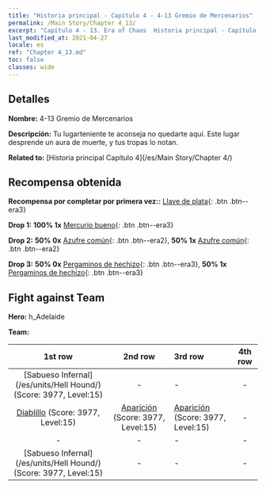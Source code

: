 ```yaml
---
title: "Historia principal - Capítulo 4 - 4-13 Gremio de Mercenarios"
permalink: /Main Story/Chapter 4_13/
excerpt: "Capítulo 4 - 13. Era of Chaos  Historia principal - Capítulo 4_13. 4-13 Gremio de Mercenarios"
last_modified_at: 2021-04-27
locale: es
ref: "Chapter 4_13.md"
toc: false
classes: wide
---
```


## Detalles

 **Nombre:** 4-13 Gremio de Mercenarios

 **Descripción:** Tu lugarteniente te aconseja no quedarte aquí. Este lugar desprende un aura de muerte, y tus tropas lo notan.

 **Related to:** [Historia principal Capítulo 4](/es/Main Story/Chapter 4/)

## Recompensa obtenida

 **Recompensa por completar por primera vez::** [Llave de plata](/ItemsES/con_693/){: .btn .btn--era3}

 **Drop 1:** **100% 1x** [Mercurio bueno](/ItemsES/mat_14/){: .btn .btn--era3}

 **Drop 2:** **50% 0x** [Azufre común](/ItemsES/mat_9/){: .btn .btn--era2}, **50% 1x** [Azufre común](/ItemsES/mat_9/){: .btn .btn--era2}

 **Drop 3:** **50% 0x** [Pergaminos de hechizo](/ItemsES/con_694/){: .btn .btn--era3}, **50% 1x** [Pergaminos de hechizo](/ItemsES/con_694/){: .btn .btn--era3}


## Fight against Team
 **Hero:** h_Adelaide

 **Team:**


  | 1st row | 2nd row | 3rd row | 4th row |
  |:----:|:----:|:----|:----:|
  | [Sabueso Infernal](/es/units/Hell Hound/) (Score: 3977, Level:15)  | - | - | - |
  | [Diablillo](/es/units/Imp/) (Score: 3977, Level:15)  | [Aparición](/es/units/Wight/) (Score: 3977, Level:15)  | [Aparición](/es/units/Wight/) (Score: 3977, Level:15)  | - |
  | - | - | - | - |
  | [Sabueso Infernal](/es/units/Hell Hound/) (Score: 3977, Level:15)  | - | - | - |


